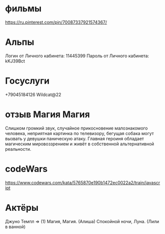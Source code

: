 # фильмы

https://ru.pinterest.com/pin/70087337921574367/

# Альпы

Логин от Личного кабинета: 11445399
Пароль от Личного кабинета: kKJ39Bct

# Госуслуги

+79045184126
Wildcat@22

# отзыв Магия Магия

Слишком громкий звук, случайное прикосновение малознакомого человека, неприятная картинка по телевизору, бегущая собака могут вызвать у девушки паническую атаку.
Главная героиня обладает магическим мировоззрением и живёт в собственной альтернативной реальности.

# codeWars

https://www.codewars.com/kata/5765870e190b1472ec0022a2/train/javascript

# Актёры

Джуно Темпл => (1) Магия, Магия. (Алиша) Спокойной ночи, Луна. (Лили в ванной)
